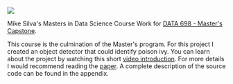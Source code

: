 ![](https://sps.cuny.edu/sites/all/themes/cuny/assets/img/header_logo.png)

Mike Silva's Masters in Data Science Course Work for [DATA 698 - Master's Capstone](https://github.com/mikeasilva/CUNY-SPS/tree/master/DATA698).

This course is the culmination of the Master's program.  For this project I created an object detector that could identify poison ivy.  You can learn about the project by watching this short [video introduction](https://www.youtube.com/embed/QFFNxpZYyGI).  For more details I would recommend reading the [paper](https://github.com/mikeasilva/CUNY-SPS/raw/master/DATA698/Using%20ML%20to%20Identify%20Poison%20Ivy%20from%20Look-alikes.pdf).  A complete description of the source code can be found in the appendix.
